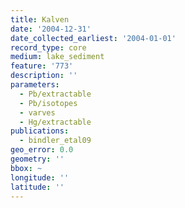 ```yaml
---
title: Kalven
date: '2004-12-31'
date_collected_earliest: '2004-01-01'
record_type: core
medium: lake_sediment
feature: '773'
description: ''
parameters:
  - Pb/extractable
  - Pb/isotopes
  - varves
  - Hg/extractable
publications:
  - bindler_etal09
geo_error: 0.0
geometry: ''
bbox: ~
longitude: ''
latitude: ''
---
```

